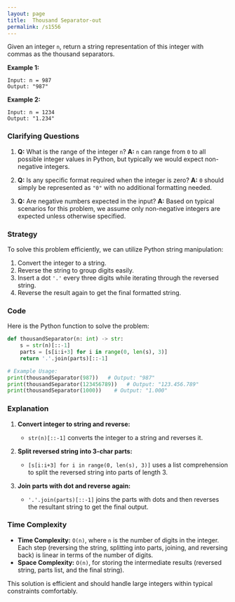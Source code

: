 ```yaml
---
layout: page
title:  Thousand Separator-out
permalink: /s1556
---
```


Given an integer `n`, return a string representation of this integer with commas as the thousand separators.

**Example 1:**
```
Input: n = 987
Output: "987"
```

**Example 2:**
```
Input: n = 1234
Output: "1.234"
```

### Clarifying Questions

1. **Q:** What is the range of the integer `n`?
   **A:** `n` can range from `0` to all possible integer values in Python, but typically we would expect non-negative integers.

2. **Q:** Is any specific format required when the integer is zero?
   **A:** `0` should simply be represented as `"0"` with no additional formatting needed.

3. **Q:** Are negative numbers expected in the input?
   **A:** Based on typical scenarios for this problem, we assume only non-negative integers are expected unless otherwise specified.

### Strategy

To solve this problem efficiently, we can utilize Python string manipulation:

1. Convert the integer to a string.
2. Reverse the string to group digits easily.
3. Insert a dot `'.'` every three digits while iterating through the reversed string.
4. Reverse the result again to get the final formatted string.

### Code

Here is the Python function to solve the problem:

```python
def thousandSeparator(n: int) -> str:
    s = str(n)[::-1]
    parts = [s[i:i+3] for i in range(0, len(s), 3)]
    return '.'.join(parts)[::-1]

# Example Usage:
print(thousandSeparator(987))   # Output: "987"
print(thousandSeparator(123456789))   # Output: "123.456.789"
print(thousandSeparator(1000))    # Output: "1.000"
```

### Explanation

1. **Convert integer to string and reverse:** 
   - `str(n)[::-1]` converts the integer to a string and reverses it.
   
2. **Split reversed string into 3-char parts:** 
   - `[s[i:i+3] for i in range(0, len(s), 3)]` uses a list comprehension to split the reversed string into parts of length 3.
   
3. **Join parts with dot and reverse again:** 
   - `'.'.join(parts)[::-1]` joins the parts with dots and then reverses the resultant string to get the final output.

### Time Complexity

- **Time Complexity:** `O(n)`, where `n` is the number of digits in the integer. Each step (reversing the string, splitting into parts, joining, and reversing back) is linear in terms of the number of digits.
- **Space Complexity:** `O(n)`, for storing the intermediate results (reversed string, parts list, and the final string).

This solution is efficient and should handle large integers within typical constraints comfortably.